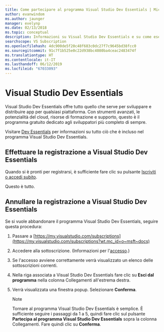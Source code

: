 ```yaml
---
title: Come partecipare al programma Visual Studio Dev Essentials | Microsoft Docs
author: evanwindom
ms.author: jaunger
manager: evelynp
ms.date: 02/13/2018
ms.topic: conceptual
description: Informazioni su Visual Studio Dev Essentials e su come eseguire l'iscrizione.
searchscope: VS Subscription
ms.openlocfilehash: 4dc900de5f20c48f683c0dc27f7c9645bd38fcc0
ms.sourcegitcommit: 91c7f1b525e0c22d938bc4080ba4ceac2483474f
ms.translationtype: HT
ms.contentlocale: it-IT
ms.lasthandoff: 06/12/2019
ms.locfileid: "67033093"
---
```

# <a name="visual-studio-dev-essentials"></a>Visual Studio Dev Essentials

Visual Studio Dev Essentials offre tutto quello che serve per sviluppare e distribuire app per qualsiasi piattaforma. Con strumenti avanzati, le potenzialità del cloud, risorse di formazione e supporto, questo è il programma gratuito dedicato agli sviluppatori più completo di sempre.

Visitare [Dev Essentials](https://visualstudio.microsoft.com/dev-essentials/) per informazioni su tutto ciò che è incluso nel programma Visual Studio Dev Essentials.

## <a name="opt-in-to-visual-studio-dev-essentials"></a>Effettuare la registrazione a Visual Studio Dev Essentials

Quando si è pronti per registrarsi, è sufficiente fare clic su pulsante [Iscriviti o accedi subito](https://my.visualstudio.com/Benefits?wt.mc_id=o~msft~vscom~devessentials-hero~mt689&campaign=o~msft~vscom~devessentials-hero~mt689).

Questo è tutto.

## <a name="opt-out-of-visual-studio-dev-essentials"></a>Annullare la registrazione a Visual Studio Dev Essentials

Se si vuole abbandonare il programma Visual Studio Dev Essentials, seguire questa procedura:

1. Passare a [https://my.visualstudio.com/subscriptions](https://my.visualstudio.com/subscriptions?wt.mc_id=o~msft~docs)
2. Accedere alla sottoscrizione.  (Informazioni per l'[accesso](signing-in.md).)
3. Se l'accesso avviene correttamente verrà visualizzato un elenco delle sottoscrizioni correnti.
4. Nella riga associata a Visual Studio Dev Essentials fare clic su **Esci dal programma** nella colonna Collegamenti all'estrema destra.
5. Verrà visualizzata una finestra popup. Selezionare **Conferma**.

    > [!NOTE]
    > Tornare al programma Visual Studio Dev Essentials è semplice.  È sufficiente seguire i passaggi da 1 a 5, quindi fare clic sul pulsante **Partecipa al programma Visual Studio Dev Essentials** sopra la colonna Collegamenti. Fare quindi clic su **Conferma**.
